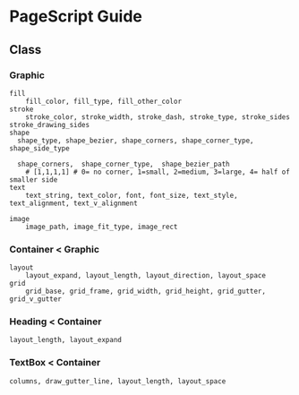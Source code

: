 
# PageScript Guide

## Class

### Graphic
	fill
		fill_color, fill_type, fill_other_color
	stroke
		stroke_color, stroke_width, stroke_dash, stroke_type, stroke_sides stroke_drawing_sides
	shape
	  shape_type, shape_bezier, shape_corners, shape_corner_type, shape_side_type

	  shape_corners,  shape_corner_type,  shape_bezier_path
		# [1,1,1,1] # 0= no corner, 1=small, 2=medium, 3=large, 4= half of smaller side
	text
		text_string, text_color, font, font_size, text_style, text_alignment, text_v_alignment

	image
		image_path, image_fit_type, image_rect

### Container < Graphic
	layout
		layout_expand, layout_length, layout_direction, layout_space
	grid
		grid_base, grid_frame, grid_width, grid_height, grid_gutter, grid_v_gutter

### Heading < Container
	layout_length, layout_expand

### TextBox < Container
	columns, draw_gutter_line, layout_length, layout_space
